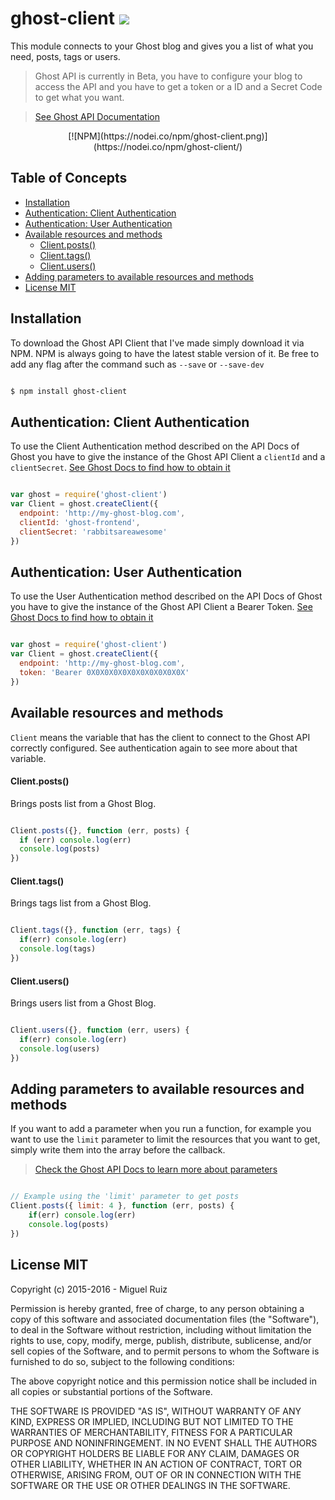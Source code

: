 # ghost-client          [![](https://circleci.com/gh/Galaxy42/ghost-client/tree/master.png?circle-token=:circle-token)](https://circleci.com/gh/Galaxy42/ghost-client)

This module connects to your Ghost blog and gives you a list of what you need, posts, tags or users.

  > Ghost API is currently in Beta, you have to configure your blog to access the API and you have to get a token or a ID and a Secret Code to get what you want.

  > [See Ghost API Documentation](http://api.ghost.org/)

<center>[![NPM](https://nodei.co/npm/ghost-client.png)](https://nodei.co/npm/ghost-client/)</center>

## Table of Concepts

- [Installation](#installation)
- [Authentication: Client Authentication](#authentication-client-authentication)
- [Authentication: User Authentication](#authentication-user-authentication)
- [Available resources and methods](#available-resources-and-methods)
	- [Client.posts()](#clientposts)
	- [Client.tags()](#clienttags)
	- [Client.users()](#clientusers)
- [Adding parameters to available resources and methods](#adding-parameters-to-avaible-resources-and-methods)
- [License MIT](#license-mit)

## Installation

To download the Ghost API Client that I've made simply download it via NPM. NPM is always going to have the latest stable version of it. Be free to add any flag after the command such as `--save` or `--save-dev`

```bash

$ npm install ghost-client

```

## Authentication: Client Authentication

To use the Client Authentication method described on the API Docs of Ghost you have to give the instance of the Ghost API Client a `clientId` and a `clientSecret`. [See Ghost Docs to find how to obtain it](http://api.ghost.org/docs/client-authentication)

```js

var ghost = require('ghost-client')
var Client = ghost.createClient({
  endpoint: 'http://my-ghost-blog.com',
  clientId: 'ghost-frontend',
  clientSecret: 'rabbitsareawesome'
})

```

## Authentication: User Authentication

To use the User Authentication method described on the API Docs of Ghost you have to give the instance of the Ghost API Client a Bearer Token. [See Ghost Docs to find how to obtain it](http://api.ghost.org/docs/user-authentication)

```js

var ghost = require('ghost-client')
var Client = ghost.createClient({
  endpoint: 'http://my-ghost-blog.com',
  token: 'Bearer 0X0X0X0X0X0X0X0X0X0X0X'
})

```

## Available resources and methods

`Client` means the variable that has the client to connect to the Ghost API correctly configured. See authentication again to see more about that variable.

#### Client.posts()

Brings posts list from a Ghost Blog.

```js

Client.posts({}, function (err, posts) {
  if (err) console.log(err)
  console.log(posts)
})

```
#### Client.tags()

Brings tags list from a Ghost Blog.

```js

Client.tags({}, function (err, tags) {
  if(err) console.log(err)
  console.log(tags)
})

```

#### Client.users()

Brings users list from a Ghost Blog.

```js

Client.users({}, function (err, users) {
  if(err) console.log(err)
  console.log(users)
})

```

## Adding parameters to available resources and methods

If you want to add a parameter when you run a function, for example you want to use the `limit` parameter to limit the resources that you want to get, simply write them into the array before the callback.

> [Check the Ghost API Docs to learn more about parameters](http://api.ghost.org/docs/parameters)

```js

// Example using the 'limit' parameter to get posts
Client.posts({ limit: 4 }, function (err, posts) {
	if(err) console.log(err)
	console.log(posts)
})

```

## License MIT

Copyright (c) 2015-2016 - Miguel Ruiz

Permission is hereby granted, free of charge, to any person obtaining a copy
of this software and associated documentation files (the "Software"), to deal
in the Software without restriction, including without limitation the rights
to use, copy, modify, merge, publish, distribute, sublicense, and/or sell
copies of the Software, and to permit persons to whom the Software is
furnished to do so, subject to the following conditions:

The above copyright notice and this permission notice shall be included in
all copies or substantial portions of the Software.

THE SOFTWARE IS PROVIDED "AS IS", WITHOUT WARRANTY OF ANY KIND, EXPRESS OR
IMPLIED, INCLUDING BUT NOT LIMITED TO THE WARRANTIES OF MERCHANTABILITY,
FITNESS FOR A PARTICULAR PURPOSE AND NONINFRINGEMENT. IN NO EVENT SHALL THE
AUTHORS OR COPYRIGHT HOLDERS BE LIABLE FOR ANY CLAIM, DAMAGES OR OTHER
LIABILITY, WHETHER IN AN ACTION OF CONTRACT, TORT OR OTHERWISE, ARISING FROM,
OUT OF OR IN CONNECTION WITH THE SOFTWARE OR THE USE OR OTHER DEALINGS IN THE
SOFTWARE.

